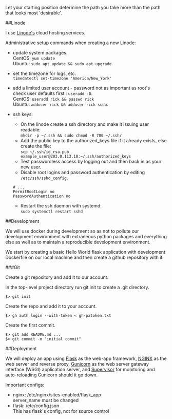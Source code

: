 Let your starting position determine the path you take more than the path that looks most 'desirable'.

##Linode

I use [Linode's][linode console] cloud hosting services.

Administrative setup commands when creating a new Linode:

* update system packages.  
CentOS: `yum update`  
Ubuntu: `sudo apt update && sudo apt upgrade`
* set the timezone for logs, etc.  
`timedatectl set-timezone 'America/New_York'`  
* add a limited user account - password not as important as root's  
check user defaults first : `useradd -D`.  
CentOS: `useradd rick && passwd rick`  
Ubuntu: `adduser rick && adduser rick sudo`.  
* ssh keys:
  * On the linode create a ssh directory and make it issuing user readable:  
  `mkdir -p ~/.ssh && sudo chmod -R 700 ~/.ssh/`
  * Add the public key to the authorized_keys file if it already exists, else create the file:  
  `scp ~/.ssh/id_rsa.pub example_user@203.0.113.10:~/.ssh/authorized_keys`
  * Test passwordless access by logging out and then back in as your new user.  
  * Disable root logins and password authentication by editing `/etc/ssh/sshd_config`.  

  ```
  # ...
  PermitRootLogin no
  PasswordAuthentication no
  ```
  * Restart the ssh daemon with systemd:  
  `sudo systemctl restart sshd`


##Development

We will use docker during development so as not to pollute our development environment with extraneous python packages and everything else as well as to maintain a reproducible development environment.

We start by creating a basic Hello World flask application with development Dockerfile on our local machine and then create a github repository with it.

###Git

Create a git repository and add it to our account.

In the top-level project directory run git init to create a .git directory.

`$> git init`

Create the repo and add it to your account.

`$> gh auth login --with-token < gh-patoken.txt`

Create the first commit.

```
$> git add README.md ...
$> git commit -m "initial commit"
```

##Deployment

We will deploy an app using [Flask][flasklink] as the web-app framework, [NGINX][nginxlink] as the web server and reverse proxy, [Gunicorn][gunicornlink] as the web server gateway interface (WSGI) application server, and [Supervisor][supervisorlink] for monitoring and auto-reloading Gunicorn should it go down.

Important configs:

* nginx: /etc/nginx/sites-enabled/flask_app  
server_name must be changed
* flask: /etc/config.json  
This has flask's config, not for source control


[linode console]: https://cloud.linode.com/linodes/27781186/networking
[flasklink]: https://blog.miguelgrinberg.com/post/the-flask-mega-tutorial-part-i-hello-world
[nginxlink]: https://www.linode.com/docs/web-servers/nginx/nginx-installation-and-basic-setup/
[gunicornlink]: https://gunicorn.org/
[supervisorlink]: http://supervisord.org/